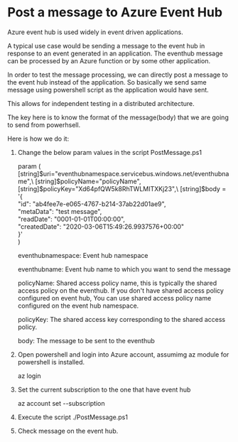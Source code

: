 # Post a message to Azure Event Hub

Azure event hub is used widely in event driven applications. 

A typical use case would be sending a message to the event hub in response to an event generated in an application. 
The eventhub message can be processed by an Azure function or by some other application.

In order to test the message processing, we can directly post a message to the event hub instead of the application.
So basically we send same message using powershell script as the application would have sent.

This allows for independent testing in a distributed architecture.

The key here is to know the format of the message(body) that we are going to send from powerhsell.

Here is how we do it:

1. Change the below param values in the script PostMessage.ps1

    param (\
        [string]$uri="eventhubnamespace.servicebus.windows.net/eventhubname",\
        [string]$policyName="policyName",\
        [string]$policyKey="Xd64pfQW5k8RhTWLMITXKj23",\
        [string]$body = '{\
        "id": "ab4fee7e-e065-4767-b214-37ab22d01ae9",\
        "metaData": "test message",\
        "readDate": "0001-01-01T00:00:00",\
        "createdDate": "2020-03-06T15:49:26.9937576+00:00"\
        }'\
    )

    eventhubnamespace: Event hub namespace

    eventhubname: Event hub name to which you want to send the message

    policyName: Shared access policy name, this is typically the shared access policy on the eventhub. If you don't have shared access policy configured on event hub, You can use shared access policy name configured on the event hub namespace.

    policyKey: The shared access key corresponding to the shared access policy.

    body: The message to be sent to the eventhub

2. Open powershell and login into Azure account, assumimg az module for powershell is installed.

    az login

3. Set the current subscription to the one that have event hub

    az account set --subscription <subscriptionid>

4. Execute the script ./PostMessage.ps1

5. Check message on the event hub.


